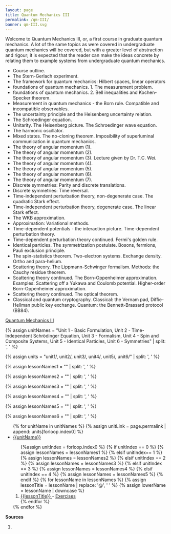 ```yaml
---
layout: page
title: Quantum Mechanics III
permalink: /qm-III/
banner: qm-III.svg
---
```


Welcome to Quantum Mechanics III, or, a first course in graduate quantum mechanics. A lot of the same topics as were covered in undergraduate quantum mechanics will be covered, but with a greater level of abstraction and rigour; it is expected that the reader can make the ideas concrete by relating them to example systems from undergraduate quantum mechanics. 

- Course outline.
- The Stern-Gerlach experiment.
- The framework for quantum mechanics: Hilbert spaces, linear operators
- foundations of quantum mechanics. 1. The measurement problem.
- foundations of quantum mechanics. 2. Bell inequalities and Kochen-Specker theorem.
- Measurement in quantum mechanics - the Born rule. Compatible and incompatible observables.
- The uncertainty principle and the Heisenberg uncertainty relation.
- The Schroedinger equation.
- Unitarity. The Heisenberg picture. The Schroedinger wave equation.
- The harmonic oscillator.
- Mixed states. The no-cloning theorem. Imposibility of superluminal communication in quantum mechanics.
- The theory of angular momentum (1).
- The theory of angular momentum (2).
- The theory of angular momentum (3). Lecture given by Dr. T.C. Wei.
- The theory of angular momentum (4).
- The theory of angular momentum (5).
- The theory of angular momentum (6).
- The theory of angular momentum (7).
- Discrete symmetries: Parity and discrete translations.
- Discrete symmetries: Time reversal.
- Time-independent perturbation theory, non-degenerate case. The quadratic Stark effect.
- Time-independent perturbation theory, degenerate case. The linear Stark effect.
- The WKB approximation.
- Approximation: Variational methods.
- Time-dependent potentials - the interaction picture. Time-dependent perturbation theory.
- Time-dependent perturbation theory continued. Fermi's golden rule.
- Identical particles. The symmetrization postulate. Bosons, fermions, Pauli exclusion principle.
- The spin-statistics theorem. Two-electron systems. Exchange density. Ortho and para-helium.
- Scattering theory. The Lippmann-Schwinger formalism. Methods: the Cauchy residue theorem.
- Scattering theory continued. The Born-Oppenheimer approximation. Examples: Scattering off a Yukawa and Coulomb potential. Higher-order Born-Oppenheimer approximation.
- Scattering theory continued. The optical theorem.
- Classical and quantum cryptography. Classical: the Vernam pad, Diffie-Hellman public key exchange. Quantum: the Bennett-Brassard protocol (BB84).

<a class="page-link" href="/qm-I/introduction">Quantum Mechanics III </a>


{% assign unitNames = "Unit 1 - Basic Formulation, Unit 2 - Time-Independent Schrödinger Equation, Unit 3 - Formalism, Unit 4 - Spin and Composite Systems, Unit 5 - Identical Particles, Unit 6 - Symmetries" | split: ', ' %}

{% assign units = "unit1/, unit2/, unit3/, unit4/, unit5/, unit6/" | split: ', ' %}

{% assign lessonNames1 = "" | split: ', ' %}

{% assign lessonNames2 = "" | split: ', ' %}

{% assign lessonNames3 = "" | split: ', ' %}

{% assign lessonNames4 = "" | split: ', ' %}

{% assign lessonNames5 = "" | split: ', ' %}

{% assign lessonNames6 = "" | split: ', ' %}

<ul>
{% for unitName in unitNames %}
{% assign unitLink = page.permalink | append: units[forloop.index0] %}
<li>  <a class="page-link" href="{{unitLink}}"> {{unitName}} </a> </li>
<ol> {%assign unitIndex = forloop.index0 %}
{% if unitIndex == 0 %} {% assign lessonNames = lessonNames1 %}
{% elsif unitIndex== 1 %}  {% assign lessonNames = lessonNames2 %}
{% elsif unitIndex == 2 %}  {% assign lessonNames = lessonNames3 %}
{% elsif unitIndex == 3 %}  {% assign lessonNames = lessonNames4 %}
{% elsif unitIndex == 4 %}  {% assign lessonNames = lessonNames5 %}
{% endif %}
{% for lessonName in lessonNames %}
{% assign lessonTitle = lessonName | replace:  '@', ' ' %}
{% assign lowerName = lessonName | downcase %}
<li> <a class = "page-link" href = "{{ lowerName | prepend: units[unitIndex] | prepend: current_page.permalink }}"> {{lessonTitle}} </a> - <a class = "page-link" href = "{{ lowerName | prepend: units[unitIndex] | prepend: current_page.permalink | append: "-exercises" }}"> Exercises </a> </li>
{% endfor %}
</ol>
{% endfor %}
</ul>

**Sources**

1. 
